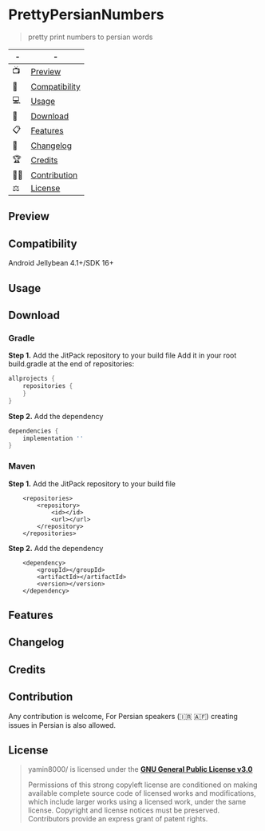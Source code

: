
# PrettyPersianNumbers

> pretty print numbers to persian words

|-|-|
|--|--|
|📺|[Preview](#Preview)|
|📱|[Compatibility](#Compatibility)|
|💻|[Usage](#Usage)|
|📩|[Download](#Download)|
|📋|[Features](#Features)|
|🧾|[Changelog](#Changelog)|
|🏆|[Credits](#Credits)|
|👨‍💻|[Contribution](#Contribution)|
|⚖️|[License](#License)|


## Preview

## Compatibility
 Android Jellybean 4.1+/SDK 16+
## Usage

## Download
### Gradle
**Step 1.** Add the JitPack repository to your build file
Add it in your root build.gradle at the end of repositories:
```groovy
allprojects {
	repositories {
	}
}
```
**Step 2.** Add the dependency
```groovy
dependencies {
	implementation ''
}
```
### Maven
**Step 1.** Add the JitPack repository to your build file
```markup
	<repositories>
		<repository>
		    <id></id>
		    <url></url>
		</repository>
	</repositories>
```
**Step 2.** Add the dependency
```markup
	<dependency>
	    <groupId></groupId>
	    <artifactId></artifactId>
	    <version></version>
	</dependency>
```
## Features

## Changelog

## Credits

## Contribution
Any contribution is welcome, For Persian speakers (:iran: :afghanistan:) creating issues in Persian is also allowed.
## License
> yamin8000/ is licensed under the **[GNU General
> Public License v3.0](./LICENSE)**
> 
> Permissions of this strong copyleft license are conditioned on making
> available complete source code of licensed works and modifications,
> which include larger works using a licensed work, under the same
> license. Copyright and license notices must be preserved. Contributors
> provide an express grant of patent rights.

